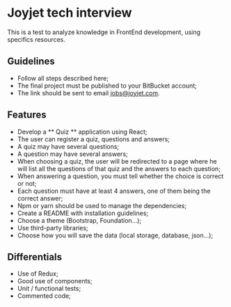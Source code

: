 
# Joyjet tech interview

This is a test to analyze knowledge in FrontEnd development, using specifics resources.

## Guidelines

- Follow all steps described here;
- The final project must be published to your BitBucket account;
- The link should be sent to email [jobs@joyjet.com](mailto:jobs@joyjet.com).

## Features

- Develop a ** Quiz ** application using React;
- The user can register a quiz, questions and answers;
- A quiz may have several questions;
- A question may have several answers;
- When choosing a quiz, the user will be redirected to a page where he will list all the questions of that quiz and the answers to each question;
- When answering a question, you must tell whether the choice is correct or not;
- Each question must have at least 4 answers, one of them being the correct answer;
- Npm or yarn should be used to manage the dependencies;
- Create a README with installation guidelines;
- Choose a theme (Bootstrap, Foundation...);
- Use third-party libraries;
- Choose how you will save the data (local storage, database, json...);

## Differentials

- Use of Redux;
- Good use of components;
- Unit / functional tests;
- Commented code;
